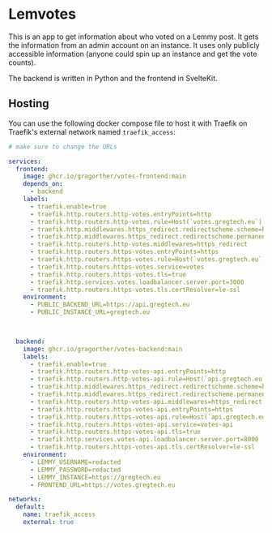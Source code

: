 # Lemvotes

This is an app to get information about who voted on a Lemmy post. It gets the information from an admin account on an instance. It uses only publicly accessible information (anyone could spin up an instance and get the vote counts).

The backend is written in Python and the frontend in SvelteKit.

## Hosting

You can use the following docker compose file to host it with Traefik on Traefik's external network named `traefik_access`:

```yaml
# make sure to change the URLs

services:
  frontend:
    image: ghcr.io/gragorther/votes-frontend:main
    depends_on:
      - backend
    labels:
      - traefik.enable=true
      - traefik.http.routers.http-votes.entryPoints=http
      - traefik.http.routers.http-votes.rule=Host(`votes.gregtech.eu`)
      - traefik.http.middlewares.https_redirect.redirectscheme.scheme=https
      - traefik.http.middlewares.https_redirect.redirectscheme.permanent=true
      - traefik.http.routers.http-votes.middlewares=https_redirect
      - traefik.http.routers.https-votes.entryPoints=https
      - traefik.http.routers.https-votes.rule=Host(`votes.gregtech.eu`)
      - traefik.http.routers.https-votes.service=votes
      - traefik.http.routers.https-votes.tls=true
      - traefik.http.services.votes.loadbalancer.server.port=3000
      - traefik.http.routers.https-votes.tls.certResolver=le-ssl
    environment:
      - PUBLIC_BACKEND_URL=https://api.gregtech.eu
      - PUBLIC_INSTANCE_URL=gregtech.eu

        

  backend:
    image: ghcr.io/gragorther/votes-backend:main
    labels:
      - traefik.enable=true
      - traefik.http.routers.http-votes-api.entryPoints=http
      - traefik.http.routers.http-votes-api.rule=Host(`api.gregtech.eu`)
      - traefik.http.middlewares.https_redirect.redirectscheme.scheme=https
      - traefik.http.middlewares.https_redirect.redirectscheme.permanent=true
      - traefik.http.routers.http-votes-api.middlewares=https_redirect
      - traefik.http.routers.https-votes-api.entryPoints=https
      - traefik.http.routers.https-votes-api.rule=Host(`api.gregtech.eu`)
      - traefik.http.routers.https-votes-api.service=votes-api
      - traefik.http.routers.https-votes-api.tls=true
      - traefik.http.services.votes-api.loadbalancer.server.port=8000
      - traefik.http.routers.https-votes-api.tls.certResolver=le-ssl
    environment:
      - LEMMY_USERNAME=redacted
      - LEMMY_PASSWORD=redacted
      - LEMMY_INSTANCE=https://gregtech.eu
      - FRONTEND_URL=https://votes.gregtech.eu

networks:
  default:
    name: traefik_access
    external: true

```
